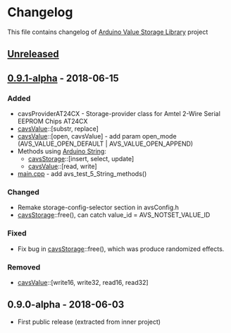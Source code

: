 <!---
 Copyright (c) 2018 ace (https://github.com/ru-ace)
 
 This software is released under the MIT License.
 https://opensource.org/licenses/MIT
-->
# Changelog 
This file contains changelog of [Arduino Value Storage Library](https://github.com/ru-ace/arduino-value-storage/) project


## [Unreleased]

## [0.9.1-alpha] - 2018-06-15
### Added
- cavsProviderAT24CX - Storage-provider class for Amtel 2-Wire Serial EEPROM Chips AT24CX
- [cavsValue]::[substr, replace]
- [cavsValue]::[open, cavsValue] - add param open_mode (AVS_VALUE_OPEN_DEFAULT | AVS_VALUE_OPEN_APPEND) 
- Methods using [Arduino String](https://www.arduino.cc/reference/en/language/variables/data-types/stringobject/):
  - [cavsStorage]::[insert, select, update] 
  - [cavsValue]::[read, write]
- [main.cpp] - add avs_test_5_String_methods() 
### Changed
- Remake storage-config-selector section in avsConfig.h
- [cavsStorage]::free(), can catch value_id = AVS_NOTSET_VALUE_ID
### Fixed
- Fix bug in [cavsStorage]::free(), which was produce randomized effects.
### Removed
- [cavsValue]::[write16, write32, read16, read32] 

## 0.9.0-alpha - 2018-06-03
- First public release (extracted from inner project)


[Unreleased]: https://github.com/ru-ace/arduino-value-storage/compare/v0.9.1-alpha...HEAD
[0.9.1-alpha]: https://github.com/ru-ace/arduino-value-storage/compare/v0.9.0-alpha...0.9.1-alpha

[cavsStorage]: ./src/cavsStorage.h
[cavsValue]: ./src/cavsValue.h
[main.cpp]: ./src/main.cpp
